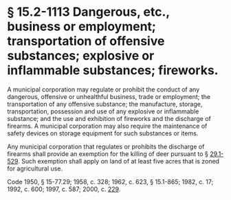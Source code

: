 # § 15.2-1113 Dangerous, etc., business or employment; transportation of offensive substances; explosive or inflammable substances; fireworks.

<p>A municipal corporation may regulate or prohibit the conduct of any dangerous, offensive or unhealthful business, trade or employment; the transportation of any offensive substance; the manufacture, storage, transportation, possession and use of any explosive or inflammable substance; and the use and exhibition of fireworks and the discharge of firearms. A municipal corporation may also require the maintenance of safety devices on storage equipment for such substances or items.</p><p>Any municipal corporation that regulates or prohibits the discharge of firearms shall provide an exemption for the killing of deer pursuant to § <a href='http://law.lis.virginia.gov/vacode/29.1-529/'>29.1-529</a>. Such exemption shall apply on land of at least five acres that is zoned for agricultural use.</p><p>Code 1950, § 15-77.29; 1958, c. 328; 1962, c. 623, § 15.1-865; 1982, c. 17; 1992, c. 600; 1997, c. 587; 2000, c. <a href='http://lis.virginia.gov/cgi-bin/legp604.exe?001+ful+CHAP0229'>229</a>.</p>